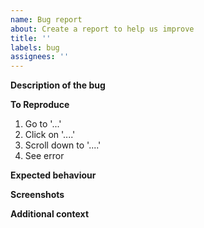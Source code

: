 ```yaml
---
name: Bug report
about: Create a report to help us improve
title: ''
labels: bug
assignees: ''
---
```


**Description of the bug**

<!-- A clear and concise description of what the bug is. -->

**To Reproduce**

<!-- Clear and concise steps to reproduce the behaviour. -->

1. Go to '...'
2. Click on '....'
3. Scroll down to '....'
4. See error

**Expected behaviour**

<!-- A clear and concise description of what you expected to happen. -->

**Screenshots**

<!-- If applicable, add screenshots to help explain your problem. -->

**Additional context**

<!-- Add any other context about the problem here. -->
<!-- Errors can also be pasted here. Do it in a code block for good formatting.-->
<!-- For code block: type '/codeblock' then choose 'Python' and paste the error logs inside -->
